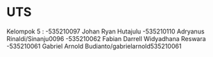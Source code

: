 # UTS

Kelompok 5 :
-535210097 Johan Ryan Hutajulu
-535210110 Adryanus Rinaldi/Sinanju0096
-535210062 Fabian Darrell Widyadhana Reswara
-535210061 Gabriel Arnold Budianto/gabrielarnold535210061
